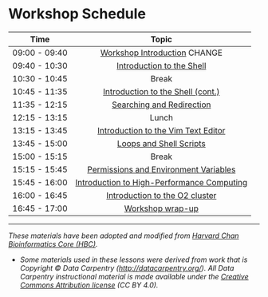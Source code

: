 # Workshop Schedule

| Time            |  Topic  |
|:------------------------:|:------------------------------------------------:|
|09:00 - 09:40 | [Workshop Introduction](lectures/Intro_to_workshop_new.pdf) CHANGE |
|09:40 - 10:30 | [Introduction to the Shell](lessons/01_the_filesystem.md) |
|10:30 - 10:45 | Break |
|10:45 - 11:35 | [Introduction to the Shell (cont.)](lessons/01_the_filesystem.md) |
|11:35 - 12:15 | [Searching and Redirection](lessons/02_searching_files.md) |
|12:15 - 13:15 | Lunch |
|13:15 - 13:45 | [Introduction to the Vim Text Editor](lessons/03_vim.md) |
|13:45 - 15:00 | [Loops and Shell Scripts](lessons/04_loops_and_scripts.md) |
|15:00 - 15:15 | Break |
|15:15 - 15:45 | [Permissions and Environment Variables](lessons/05_permissions_and_environment_variables.md) |
|15:45 - 16:00 | [Introduction to High-Performance Computing](lectures/HPC_intro_O2_short.pdf) |
|16:00 - 16:45 | [Introduction to the O2 cluster](lectures/HPC_intro_O2_short.pdf) |
|16:45 - 17:00 | [Workshop wrap-up](lectures/shell-workshop-wrapup.pdf) |

***
*These materials have been adopted and modified from [Harvard Chan Bioinformatics Core (HBC)](http://bioinformatics.sph.harvard.edu/).*

* *Some materials used in these lessons were derived from work that is Copyright © Data Carpentry (http://datacarpentry.org/). 
All Data Carpentry instructional material is made available under the [Creative Commons Attribution license](https://creativecommons.org/licenses/by/4.0/) (CC BY 4.0).*
